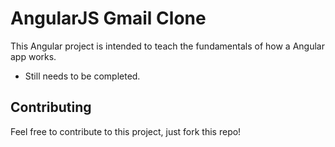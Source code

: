 # AngularJS Gmail Clone

This Angular project is intended to teach the fundamentals of how a Angular app works.
* Still needs to be completed.

## Contributing

Feel free to contribute to this project, just fork this repo!

